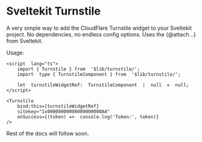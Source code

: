 ﻿
# Sveltekit Turnstile

A very simple way to add the CloudFlare Turnstile widget to your Sveltekit project. No dependencies, no endless config options. Uses the {@attach...} from Sveltekit.

 Usage:

    <script  lang="ts">
	    import { Turnstile } from  '$lib/turnstile/';
	    import  type { TurnstileComponent } from  '$lib/turnstile/';

		let  turnstileWidgetRef:  TurnstileComponent  |  null  =  null;
	</script>
	
	<Turnstile 
		bind:this={turnstileWidgetRef} 	
		sitekey="1x00000000000000000000AA"
		onSuccess={(token) =>  console.log('Token:', token)}
	/>

Rest of the docs will follow soon.
